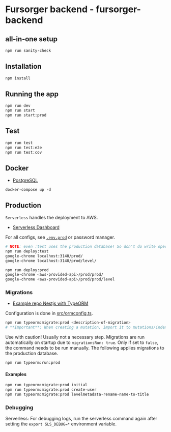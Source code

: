 # Fursorger backend - fursorger-backend

## all-in-one setup

```bash
npm run sanity-check
```

## Installation

```bash
npm install
```

## Running the app

```bash
npm run dev
npm run start
npm run start:prod
```

## Test

```bash
npm run test
npm run test:e2e
npm run test:cov
```

## Docker

-   [PostgreSQL](https://hub.docker.com/_/postgres)

`docker-compose up -d`

## Production

`Serverless` handles the deployment to AWS.

-   [Serverless Dashboard](https://dashboard.serverless.com/tenants/prosingularity/applications/fursorger-backend/overview/service)

For all configs, see [`.env.prod`](./.env.prod) or password manager.

```bash
# NOTE: even :test uses the production database! So don't do write operations
npm run deploy:test
google-chrome localhost:3140/prod/
google-chrome localhost:3140/prod/level/

npm run deploy:prod
google-chrome <aws-provided-api>/prod/prod/
google-chrome <aws-provided-api>/prod/prod/level
```

### Migrations

-   [Example repo Nestjs with TypeORM](https://github.com/ambroiseRabier/typeorm-nestjs-migration-example)

Configuration is done in [src/ormconfig.ts](src/ormconfig.ts).

```bash
npm run typeorm:migrate:prod <description-of-migration>
# **Important**: When creating a mutation, import it to mutations/index.ts
```

Use with caution! Usually not a necessary step. Migrations are run automatically on startup due to `migrationsRun: true`. Only if set to `false`, the command needs to be run manually. The following applies migrations to the production database.

```bash
npm run typeorm:run:prod
```

#### Examples

```bash
npm run typeorm:migrate:prod initial
npm run typeorm:migrate:prod create-user
npm run typeorm:migrate:prod levelmetadata-rename-name-to-title
```

### Debugging

Serverless: For debugging logs, run the serverless command again after setting the `export SLS_DEBUG=*` environment variable.
